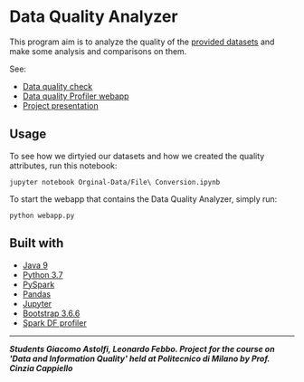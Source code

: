 # Data Quality Analyzer

This program aim is to analyze the quality of the [provided datasets](https://github.com/Tecnarca/data-quality-analyzer/tree/master/Orginal-Data) and make some analysis and comparisons on them.

See:
- [Data quality check](https://github.com/Tecnarca/data-quality-analyzer/blob/master/Orginal-Data/File%20Conversion.ipynb)
- [Data quality Profiler webapp](https://github.com/Tecnarca/data-quality-analyzer/blob/master/webapp.py)
- [Project presentation](https://github.com/Tecnarca/data-quality-analyzer/blob/master/presentation.pdf)

## Usage

To see how we dirtyied our datasets and how we created the quality attributes, run this notebook:
```
jupyter notebook Orginal-Data/File\ Conversion.ipynb 
```

To start the webapp that contains the Data Quality Analyzer, simply run: 
```
python webapp.py
```

## Built with
* [Java 9](https://www.oracle.com/java/java9.html)
* [Python 3.7](https://www.python.org/downloads/release/python-374/)
* [PySpark](https://spark.apache.org/docs/2.2.0/api/python/pyspark.html)
* [Pandas](https://pandas.pydata.org/)
* [Jupyter](https://jupyter.org/)
* [Bootstrap 3.6.6](http://bootstrapdocs.com/v3.3.6/docs/)
* [Spark DF profiler](https://github.com/julioasotodv/spark-df-profiling)
---
***Students Giacomo Astolfi, Leonardo Febbo. Project for the course on 'Data and Information Quality' held at Politecnico di Milano by Prof. Cinzia Cappiello***
